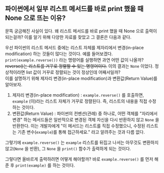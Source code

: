 ## 파이썬에서 일부 리스트 메서드를 바로 print 했을 때 None 으로 뜨는 이유?
문뜩 궁금해진 사실이 있다. 왜 리스트 메서드를 바로 print 했을 때 None 으로 출력이 되는걸까? 이를 알기 위해 다양한 자료를 찾았고 그 결론은 다음과 같다.

우선 파이썬의 리스트 메서드 중에는 리스트 자체를 제자리에서 변경(in-place modification) 하는 것들이 많다는 것이다. 예를 들어보겠다. `print(example.reverse())` 라는 명령어를 실행하면 과연 어떤 값이 나올까?
~~reverse()는 리스트를 거꾸로 정렬할 수 있는 명령어이다.~~ 이의 결과는 `None` 이었다. 정상적이라면 list 값이 거꾸로 정렬되는 것이 정상인데 어째서일까?  
이를 설명하기 위해 제자리 변경(in-place modification)과 변환값(Return Value)를 알아보자.  

1. 제자리 변경(in-place modification) : `example.reverse()` 를 호출하면, `example` (이)라는 리스트 자체가 거꾸로 정렬된다. 즉, 리스트의 내용을 직접 수정하는 것이다.
2. 변환값(Return Value) : 파이썬의 컨벤션(관례) 중 하나로, 어떤 객체를 "자리에서 변경" 하는 메서드들은 일반적으로 변경된 객체 자신을 다시 반환하지 않고 `None` 을 반환한다. 이는 개발자에게 "이 메서드는 리스트를 직접 수정했으니, 수정된 리스트는 기존 변수(`example`)를 통해 접근하세요." 라고 알려주는 것과 다름 없다.  

그렇기에 `example.reverse()` 는 `example` 리스트를 뒤집고 나서는 아무것도 변환하지 않고(`None` 을 반환), 그 `None` 을 `print()` 함수가 출력하게 되는 것이다.  

그렇다면 올바르게 출력하려면 어떻게 해야할까? 바로 `example.reverse()` 를 먼저 해준 후 `print(example)` 를 하는 것이다.